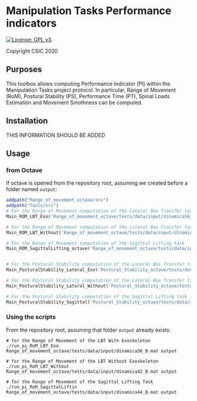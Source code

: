 # Manipulation Tasks Performance indicators

[![License: GPL v3](https://img.shields.io/badge/License-GPLv3-blue.svg)](https://www.gnu.org/licenses/gpl-3.0).

Copyright CSIC 2020

## Purposes

This toolbox allows computing Performance Indicator (PI) within the Manipulation Tasks project protocol.
In particular, Range of Movement (RoM), Postural Stability (PS), Performance Time (PT), Spinal Loads Estimation and Movement Smothness can be computed.

## Installation

THIS INFORMATION SHOULD BE ADDED

## Usage

### from Octave

If octave is opened from the repository root, assuming we created before a folder named `output`:

```octave
addpath("Range_of_movement_octave/src")
addpath("Tools/src")
# For the Range of Movement computation of the Lateral Box Transfer task With Exoskeleton
Main_ROM_LBT_Exo('Range_of_movement_octave/tests/data/input/dinamica56_B.mat', "output")

# For the Range of Movement computation of the Lateral Box Transfer task Without Exoskeleton
Main_ROM_LBT_Without('Range_of_movement_octave/tests/data/input/dinamica42_B.mat', "output")

# For the Range of Movement computation of the Sagittal Lifting task 
Main_ROM_SagittalLifting_octave('Range_of_movement_octave/tests/data/input/dinamica44_B.mat', "output")


# For the Postural Stability computation of the Lateral Box Transfer task With Exoskeleton
Main_PosturalStability_Lateral_Exo('Postural_Stability_octave/tests/data/input/dinamica56_B.mat', "output")

# For the Postural Stability computation of the Lateral Box Transfer task Without Exoskeleton
Main_PosturalStability_Lateral_Without('Postural_Stability_octave/tests/data/input/dinamica08_B.mat', "output")

# For the Postural Stability computation of the Sagittal Lifting task 
Main_PosturalStability_Sagittal('Postural_Stability_octave/tests/data/input/dinamica61_B.mat', "output")
```

### Using the scripts

From the repository root, assuming that folder `output` already exists:

```term
# for the Range of Movement of the LBT With Exoskeleton
./run_pi_RoM_LBT_Exo Range_of_movement_octave/tests/data/input/dinamica56_B.mat output

# for the Range of Movement of the LBT Without Exoskeleton
./run_pi_RoM_LBT_Without Range_of_movement_octave/tests/data/input/dinamica42_B.mat output

# for the Range of Movement of the Sagittal Lifting Task
./run_pi_RoM_SagittalLiftin Range_of_movement_octave/tests/data/input/dinamica44_B.mat output
```
